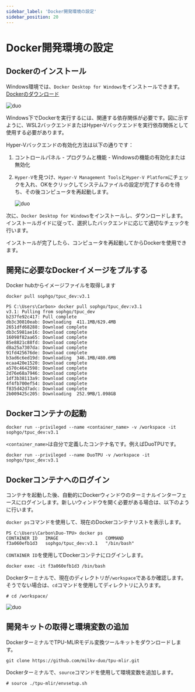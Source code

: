 ```yaml
---
sidebar_label: 'Docker開発環境の設定'
sidebar_position: 20
---
```


# Docker開発環境の設定

## Dockerのインストール

Windows環境では、`Docker Desktop for Windows`をインストールできます。[Dockerのダウンロード](https://docs.docker.com/desktop/install/windows-install/)

![duo](/docs/duo/tpu/duo-tpu-docker_01.png)

Windows下でDockerを実行するには、関連する依存関係が必要です。図に示すように、WSL2バックエンドまたはHyper-Vバックエンドを実行依存関係として使用する必要があります。

Hyper-Vバックエンドの有効化方法は以下の通りです：

1. コントロールパネル - プログラムと機能 - Windowsの機能の有効化または無効化
2. `Hyper-V`を見つけ、`Hyper-V Management Tools`と`Hyper-V Platform`にチェックを入れ、OKをクリックしてシステムファイルの設定が完了するのを待ち、その後コンピュータを再起動します。

   ![duo](/docs/duo/tpu/duo-tpu-docker_02-en.png)

次に、`Docker Desktop for Windows`をインストールし、ダウンロードします。インストールガイドに従って、選択したバックエンドに応じて適切なチェックを行います。

インストールが完了したら、コンピュータを再起動してからDockerを使用できます。

## 開発に必要なDockerイメージをプルする

Docker hubからイメージファイルを取得します
```
docker pull sophgo/tpuc_dev:v3.1
```

```
PS C:\Users\Carbon> docker pull sophgo/tpuc_dev:v3.1
v3.1: Pulling from sophgo/tpuc_dev
b237fe92c417: Pull complete
db3c30810eab: Downloading  411.1MB/629.4MB
2651dfd68288: Download complete
db3c5981ae16: Download complete
16098f82aa65: Download complete
85e8821c88fd: Download complete
d8a25a7307da: Download complete
91fd425676de: Download complete
b3ad6c6ed19d: Downloading  346.1MB/480.6MB
ecaa420e1520: Download complete
a570c4642598: Download complete
2d76e68a7946: Download complete
1df3b38113a9: Download complete
4f4fb700ef54: Download complete
f835d42d7adc: Download complete
2b009425c205: Downloading  252.9MB/1.098GB
```

## Dockerコンテナの起動

```
docker run --privileged --name <container_name> -v /workspace -it sophgo/tpuc_dev:v3.1
```
`<container_name>`は自分で定義したコンテナ名です。例えばDuoTPUです。
```
docker run --privileged --name DuoTPU -v /workspace -it sophgo/tpuc_dev:v3.1
```

## Dockerコンテナへのログイン

コンテナを起動した後、自動的にDockerウィンドウのターミナルインターフェースにログインします。新しいウィンドウを開く必要がある場合は、以下のように行います。

`docker ps`コマンドを使用して、現在のDockerコンテナリストを表示します。
```
PS C:\Users\Carbon\Duo-TPU> docker ps
CONTAINER ID   IMAGE                  COMMAND
f3a060efb1d3   sophgo/tpuc_dev:v3.1   "/bin/bash"
```

`CONTAINER ID`を使用してDockerコンテナにログインします。
```
docker exec -it f3a060efb1d3 /bin/bash
```

Dockerターミナルで、現在のディレクトリが`/workspace`であるか確認します。そうでない場合は、`cd`コマンドを使用してディレクトリに入ります。
```
# cd /workspace/
```

![duo](/docs/duo/tpu/duo-tpu-docker_03.png)


## 開発キットの取得と環境変数の追加

DockerターミナルでTPU-MLIRモデル変換ツールキットをダウンロードします。
```
git clone https://github.com/milkv-duo/tpu-mlir.git
```

Dockerターミナルで、`source`コマンドを使用して環境変数を追加します。
```
# source ./tpu-mlir/envsetup.sh
```
